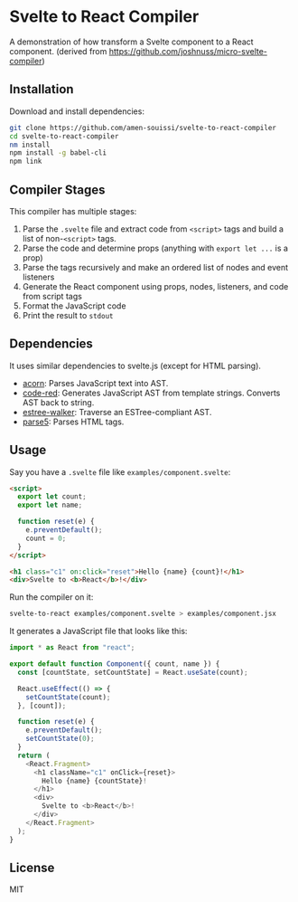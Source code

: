 # Svelte to React Compiler

A demonstration of how transform a Svelte component to a React component.
(derived from https://github.com/joshnuss/micro-svelte-compiler)

## Installation

Download and install dependencies:

```bash
git clone https://github.com/amen-souissi/svelte-to-react-compiler
cd svelte-to-react-compiler
nm install
npm install -g babel-cli
npm link
```

## Compiler Stages

This compiler has multiple stages:

1. Parse the `.svelte` file and extract code from `<script>` tags and build a list of non-`<script>` tags.
2. Parse the code and determine props (anything with `export let ...` is a prop)
3. Parse the tags recursively and make an ordered list of nodes and event listeners
4. Generate the React component using props, nodes, listeners, and code from script tags
5. Format the JavaScript code
6. Print the result to `stdout`

## Dependencies

It uses similar dependencies to svelte.js (except for HTML parsing).

- [acorn](https://www.npmjs.com/package/acorn): Parses JavaScript text into AST.
- [code-red](https://www.npmjs.com/package/code-red): Generates JavaScript AST from template strings. Converts AST back to string.
- [estree-walker](https://github.com/Rich-Harris/estree-walker): Traverse an ESTree-compliant AST.
- [parse5](https://www.npmjs.com/package/parse5): Parses HTML tags.

## Usage

Say you have a `.svelte` file like `examples/component.svelte`:

```html
<script>
  export let count;
  export let name;

  function reset(e) {
    e.preventDefault();
    count = 0;
  }
</script>

<h1 class="c1" on:click="reset">Hello {name} {count}!</h1>
<div>Svelte to <b>React</b>!</div>
```

Run the compiler on it:

```bash
svelte-to-react examples/component.svelte > examples/component.jsx
```

It generates a JavaScript file that looks like this:

```js
import * as React from "react";

export default function Component({ count, name }) {
  const [countState, setCountState] = React.useSate(count);

  React.useEffect(() => {
    setCountState(count);
  }, [count]);

  function reset(e) {
    e.preventDefault();
    setCountState(0);
  }
  return (
    <React.Fragment>
      <h1 className="c1" onClick={reset}>
        Hello {name} {countState}!
      </h1>
      <div>
        Svelte to <b>React</b>!
      </div>
    </React.Fragment>
  );
}
```

## License

MIT
